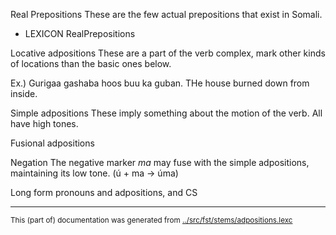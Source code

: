 




Real Prepositions
These are the few actual prepositions that exist in Somali.

* LEXICON RealPrepositions  

Locative adpositions
These are a part of the verb complex, mark other kinds of locations than the
basic ones below.

Ex.) Gurigaa gashaba hoos buu ka guban.
THe house burned down from inside.















Simple adpositions
These imply something about the motion of the verb. All have high tones.



Fusional adpositions

Negation
The negative marker _ma_ may fuse with the simple adpositions, maintaining its low tone. (ú + ma -> úma)







Long form pronouns and adpositions, and CS










































































* * *
<small>This (part of) documentation was generated from [../src/fst/stems/adpositions.lexc](http://github.com/giellalt/lang-som/blob/main/../src/fst/stems/adpositions.lexc)</small>